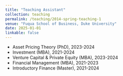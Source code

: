 ```yaml
---
title: "Teaching Assistant"
collection: teaching
permalink: /teaching/2014-spring-teaching-1
venue: "Fuqua School of Business, Duke University" 
date: 2025-01-01 
linkable: false
---
```


* Asset Pricing Theory (PhD), 2023-2024
* Investment (MBA), 2021-2024
* Venture Capital & Private Equity (MBA), 2023-2024
* Financial Management (MBA), 2021-2023
* Introductory Finance (Master), 2021-2024